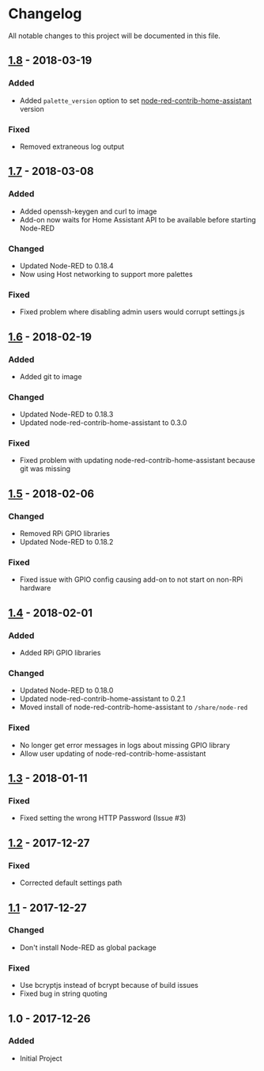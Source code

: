 # Changelog
All notable changes to this project will be documented in this file.

## [1.8] - 2018-03-19
### Added
- Added `palette_version` option to set [node-red-contrib-home-assistant](https://github.com/AYapejian/node-red-contrib-home-assistant) version

### Fixed
- Removed extraneous log output

## [1.7] - 2018-03-08
### Added
- Added openssh-keygen and curl to image
- Add-on now waits for Home Assistant API to be available before starting Node-RED

### Changed
- Updated Node-RED to 0.18.4
- Now using Host networking to support more palettes

### Fixed
- Fixed problem where disabling admin users would corrupt settings.js

## [1.6] - 2018-02-19
### Added
- Added git to image

### Changed
- Updated Node-RED to 0.18.3
- Updated node-red-contrib-home-assistant to 0.3.0

### Fixed
- Fixed problem with updating node-red-contrib-home-assistant because git was missing

## [1.5] - 2018-02-06
### Changed
- Removed RPi GPIO libraries
- Updated Node-RED to 0.18.2

### Fixed
- Fixed issue with GPIO config causing add-on to not start on non-RPi hardware

## [1.4] - 2018-02-01
### Added
- Added RPi GPIO libraries

### Changed
- Updated Node-RED to 0.18.0
- Updated node-red-contrib-home-assistant to 0.2.1
- Moved install of node-red-contrib-home-assistant to `/share/node-red`

### Fixed
- No longer get error messages in logs about missing GPIO library
- Allow user updating of node-red-contrib-home-assistant

## [1.3] - 2018-01-11
### Fixed
- Fixed setting the wrong HTTP Password (Issue #3)

## [1.2] - 2017-12-27
### Fixed
- Corrected default settings path

## [1.1] - 2017-12-27
### Changed
- Don't install Node-RED as global package

### Fixed
- Use bcryptjs instead of bcrypt because of build issues
- Fixed bug in string quoting

## 1.0 - 2017-12-26
### Added
- Initial Project

[1.8]: https://github.com/korylprince/hassio-node-red/compare/1.7...1.8
[1.7]: https://github.com/korylprince/hassio-node-red/compare/1.6...1.7
[1.6]: https://github.com/korylprince/hassio-node-red/compare/1.5...1.6
[1.5]: https://github.com/korylprince/hassio-node-red/compare/1.4...1.5
[1.4]: https://github.com/korylprince/hassio-node-red/compare/1.3...1.4
[1.3]: https://github.com/korylprince/hassio-node-red/compare/1.2...1.3
[1.2]: https://github.com/korylprince/hassio-node-red/compare/1.1...1.2
[1.1]: https://github.com/korylprince/hassio-node-red/compare/1.0...1.1
